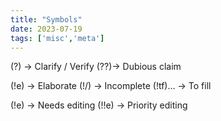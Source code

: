 ```yaml
---
title: "Symbols"
date: 2023-07-19
tags: ['misc','meta']
---
```


(?) -> Clarify / Verify
(??)-> Dubious claim


(!e) -> Elaborate
(!/) -> Incomplete
(!tf)... -> To fill 

(!e) -> Needs editing 
(!!e) -> Priority editing
